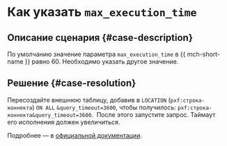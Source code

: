 # Как указать `max_execution_time`


## Описание сценария {#case-description}

По умолчанию значение параметра `max_execution_time` в {{ mch-short-name }} равно 60. Необходимо указать другое значение.

## Решение {#case-resolution}

Пересоздайте внешнюю таблицу, добавив в `LOCATION` (`pxf:строка-коннекта`) `ON ALL` `&query_timeout=3600`, чтобы получилось: `pxf:строка-коннекта&query_timeout=3600`.
​
После этого запустите запрос. Таймаут его исполнения должен увеличиться.

Подробнее — в [официальной документации](https://docs.vmware.com/en/VMware-Greenplum-Platform-Extension-Framework/6.6/greenplum-platform-extension-framework/jdbc_pxf.html).

